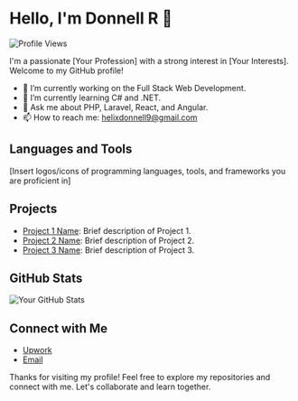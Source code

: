 # Hello, I'm Donnell R 👋

![Profile Views](https://komarev.com/ghpvc/?username=helixdonnell9&color=brightgreen)

I'm a passionate [Your Profession] with a strong interest in [Your Interests]. Welcome to my GitHub profile!

- 🔭 I’m currently working on the Full Stack Web Development.
- 🌱 I’m currently learning C# and .NET.
- 💬 Ask me about PHP, Laravel, React, and Angular.
- 📫 How to reach me: helixdonnell9@gmail.com

## Languages and Tools

[Insert logos/icons of programming languages, tools, and frameworks you are proficient in]

## Projects

- [Project 1 Name](Project-1-Link): Brief description of Project 1.
- [Project 2 Name](Project-2-Link): Brief description of Project 2.
- [Project 3 Name](Project-3-Link): Brief description of Project 3.

## GitHub Stats

![Your GitHub Stats](https://github-readme-stats.vercel.app/api?username=your-username&show_icons=true)

## Connect with Me

- [Upwork](https://www.upwork.com/freelancers/~011c76448e5a29cc82)
- [Email](helixdonnell9@gmail.com)

Thanks for visiting my profile! Feel free to explore my repositories and connect with me. Let's collaborate and learn together.
